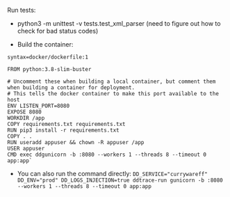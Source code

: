 Run tests:
- python3 -m unittest -v tests.test_xml_parser (need to figure out how to check for bad status codes)

- Build the container:
```
syntax=docker/dockerfile:1

FROM python:3.8-slim-buster

# Uncomment these when building a local container, but comment them when building a container for deployment.
# This tells the docker container to make this port available to the host
ENV LISTEN_PORT=8080
EXPOSE 8080
WORKDIR /app
COPY requirements.txt requirements.txt
RUN pip3 install -r requirements.txt
COPY . .
RUN useradd appuser && chown -R appuser /app
USER appuser
CMD exec ddgunicorn -b :8080 --workers 1 --threads 8 --timeout 0 app:app`

```
- You can also run the command directly:
`DD_SERVICE="currywareff" DD_ENV="prod" DD_LOGS_INJECTION=true ddtrace-run gunicorn -b :8080 --workers 1 --threads 8 --timeout 0 app:app `
